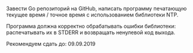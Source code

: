 Завести Go репозиторий на GitHub, написать программу печатающую текущее время / точное время с использованием библиотеки NTP.

Программа должна корректно обрабатывать ошибки библиотеки: распечатывать их в STDERR и возвращать ненулевой код выхода.

Рекомендуем сдать до: 09.09.2019
